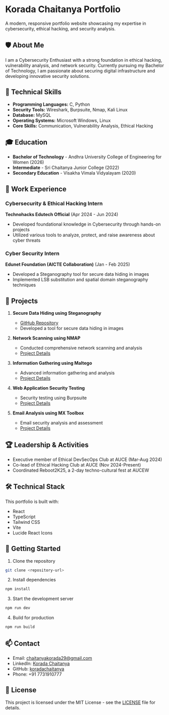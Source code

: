 # Korada Chaitanya Portfolio

A modern, responsive portfolio website showcasing my expertise in cybersecurity, ethical hacking, and security analysis.


## 🛡️ About Me

I am a Cybersecurity Enthusiast with a strong foundation in ethical hacking, vulnerability analysis, and network security. Currently pursuing my Bachelor of Technology, I am passionate about securing digital infrastructure and developing innovative security solutions.

## 🔧 Technical Skills

- **Programming Languages:** C, Python
- **Security Tools:** Wireshark, Burpsuite, Nmap, Kali Linux
- **Database:** MySQL
- **Operating Systems:** Microsoft Windows, Linux
- **Core Skills:** Communication, Vulnerability Analysis, Ethical Hacking

## 🎓 Education

- **Bachelor of Technology** - Andhra University College of Engineering for Women (2026)
- **Intermediate** - Sri Chaitanya Junior College (2022)
- **Secondary Education** - Visakha Vimala Vidyalayam (2020)

## 💼 Work Experience

### Cybersecurity & Ethical Hacking Intern
**Technohacks Edutech Official** (Apr 2024 - Jun 2024)
- Developed foundational knowledge in Cybersecurity through hands-on projects
- Utilized various tools to analyze, protect, and raise awareness about cyber threats

### Cyber Security Intern
**Edunet Foundation (AICTE Collaboration)** (Jan - Feb 2025)
- Developed a Steganography tool for secure data hiding in images
- Implemented LSB substitution and spatial domain steganography techniques

## 🚀 Projects

1. **Secure Data Hiding using Steganography**
   - [GitHub Repository](https://github.com/koradachaitanya/stegnography.git)
   - Developed a tool for secure data hiding in images

2. **Network Scanning using NMAP**
   - Conducted comprehensive network scanning and analysis
   - [Project Details](https://www.linkedin.com/posts/chaitanya-korada-202016285_hello-everyone-i-am-excited-to-share-my-activity-7192890750873800704-GuIw)

3. **Information Gathering using Maltego**
   - Advanced information gathering and analysis
   - [Project Details](https://www.linkedin.com/posts/chaitanya-korada-202016285_cybersecurity-maltego-informationgathering-activity-7204322232708288512-m2S3)

4. **Web Application Security Testing**
   - Security testing using Burpsuite
   - [Project Details](https://www.linkedin.com/posts/chaitanya-korada-202016285_burpsuite-ethicalhacking-cybersecurity-activity-7204812002144260096-h7j_)

5. **Email Analysis using MX Toolbox**
   - Email security analysis and assessment
   - [Project Details](https://www.linkedin.com/posts/chaitanya-korada-202016285_hey-conections-im-excited-to-share-my-activity-7192143911572627456-fbrg)

## 🏆 Leadership & Activities

- Executive member of Ethical DevSecOps Club at AUCE (Mar-Aug 2024)
- Co-lead of Ethical Hacking Club at AUCE (Nov 2024-Present)
- Coordinated Reboot2K25, a 2-day techno-cultural fest at AUCEW

## 🛠️ Technical Stack

This portfolio is built with:
- React
- TypeScript
- Tailwind CSS
- Vite
- Lucide React Icons

## 🚀 Getting Started

1. Clone the repository
```bash
git clone <repository-url>
```

2. Install dependencies
```bash
npm install
```

3. Start the development server
```bash
npm run dev
```

4. Build for production
```bash
npm run build
```

## 📫 Contact

- Email: chaitanyakorada29@gmail.com
- LinkedIn: [Korada Chaitanya](https://www.linkedin.com/in/chaitanya-korada-202016285)
- GitHub: [koradachaitanya](https://github.com/koradachaitanya)
- Phone: +91 7731910777

## 📄 License

This project is licensed under the MIT License - see the [LICENSE](LICENSE) file for details.
